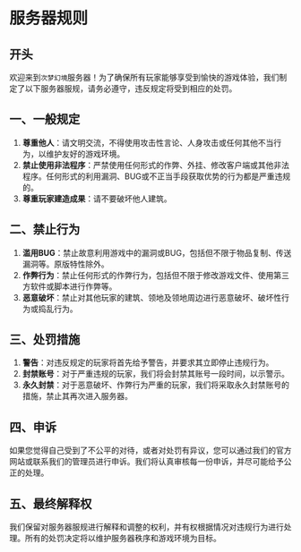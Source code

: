 # 服务器规则
  
## 开头
  
欢迎来到`次梦幻境`服务器！为了确保所有玩家能够享受到愉快的游戏体验，我们制定了以下服务器服规，请务必遵守，违反规定将受到相应的处罚。  
  
## 一、一般规定  
  
1. **尊重他人**：请文明交流，不得使用攻击性言论、人身攻击或任何其他不当行为，以维护友好的游戏环境。  
2. **禁止使用非法程序**：严禁使用任何形式的作弊、外挂、修改客户端或其他非法程序。任何形式的利用漏洞、BUG或不正当手段获取优势的行为都是严重违规的。  
3. **尊重玩家建造成果**：请不要破坏他人建筑。  
  
## 二、禁止行为  
  
1. **滥用BUG**：禁止故意利用游戏中的漏洞或BUG，包括但不限于物品复制、传送漏洞等。原版特性除外。  
2. **作弊行为**：禁止任何形式的作弊行为，包括但不限于修改游戏文件、使用第三方软件或脚本进行作弊等。  
3. **恶意破坏**：禁止对其他玩家的建筑、领地及领地周边进行恶意破坏、破坏性行为或捣乱行为。  
  
## 三、处罚措施  
  
1. **警告**：对违反规定的玩家将首先给予警告，并要求其立即停止违规行为。  
2. **封禁账号**：对于严重违规的玩家，我们将会封禁其账号一段时间，以示警示。  
3. **永久封禁**：对于恶意破坏、作弊行为严重的玩家，我们将采取永久封禁账号的措施，禁止其再次进入服务器。  
  
## 四、申诉  
  
如果您觉得自己受到了不公平的对待，或者对处罚有异议，您可以通过我们的官方网站或联系我们的管理员进行申诉。我们将认真审核每一份申诉，并尽可能给予公正的处理。  
  
## 五、最终解释权  
  
我们保留对服务器服规进行解释和调整的权利，并有权根据情况对违规行为进行处理。所有的处罚决定将以维护服务器秩序和游戏环境为目标。